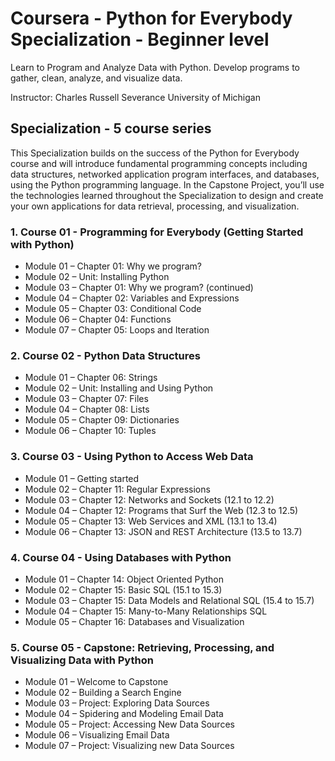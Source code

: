 # Coursera - Python for Everybody Specialization - Beginner level
Learn to Program and Analyze Data with Python. Develop programs to gather, clean, analyze, and visualize data.

Instructor: Charles Russell Severance
University of Michigan

## Specialization - 5 course series
This Specialization builds on the success of the Python for Everybody course and will introduce fundamental programming concepts including data structures, networked application program interfaces, and databases, using the Python programming language. In the Capstone Project, you’ll use the technologies learned throughout the Specialization to design and create your own  applications for data retrieval, processing, and visualization.

### 1.	Course 01 - Programming for Everybody (Getting Started with Python)
- Module 01 – Chapter 01: Why we program?
- Module 02 – Unit: Installing Python
- Module 03 – Chapter 01: Why we program? (continued)
- Module 04 – Chapter 02: Variables and Expressions
- Module 05 – Chapter 03: Conditional Code
- Module 06 – Chapter 04: Functions
- Module 07 – Chapter 05: Loops and Iteration

### 2.	Course 02 - Python Data Structures
- Module 01 – Chapter 06: Strings
- Module 02 – Unit: Installing and Using Python
- Module 03 – Chapter 07: Files
- Module 04 – Chapter 08: Lists
- Module 05 – Chapter 09: Dictionaries
- Module 06 – Chapter 10: Tuples
  	
### 3.	Course 03 - Using Python to Access Web Data
- Module 01 – Getting started
- Module 02 – Chapter 11: Regular Expressions
- Module 03 – Chapter 12: Networks and Sockets (12.1 to 12.2)
- Module 04 – Chapter 12: Programs that Surf the Web (12.3 to 12.5)
- Module 05 – Chapter 13: Web Services and XML (13.1 to 13.4)
- Module 06 – Chapter 13: JSON and REST Architecture (13.5 to 13.7)

### 4.	Course 04 - Using Databases with Python
- Module 01 – Chapter 14: Object Oriented Python
- Module 02 – Chapter 15: Basic SQL (15.1 to 15.3)
- Module 03 – Chapter 15: Data Models and Relational SQL (15.4 to 15.7)
- Module 04 – Chapter 15: Many-to-Many Relationships SQL
- Module 05 – Chapter 16: Databases and Visualization

### 5.	Course 05 - Capstone: Retrieving, Processing, and Visualizing Data with Python
- Module 01 – Welcome to Capstone
- Module 02 – Building a Search Engine
- Module 03 – Project: Exploring Data Sources
- Module 04 – Spidering and Modeling Email Data
- Module 05 – Project: Accessing New Data Sources
- Module 06 – Visualizing Email Data
- Module 07 – Project: Visualizing new Data Sources
